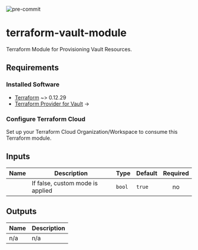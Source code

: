 ![pre-commit](https://github.com/marc-leblanc/terraform-google-gke/workflows/pre-commit/badge.svg)

# terraform-vault-module

Terraform Module for Provisioning Vault Resources.

## Requirements

### Installed Software

- [Terraform](https://www.terraform.io/downloads.html) ~> 0.12.29
- [Terraform Provider for Vault]() -> 

### Configure Terraform Cloud

Set up your Terraform Cloud Organization/Workspace to consume this Terraform module.

## Inputs

| Name | Description | Type | Default | Required |
|------|-------------|------|---------|:--------:|
| | If false, custom mode is applied | `bool` | `true` | no |

## Outputs

| Name | Description |
|------|-------------|
| n/a  | n/a |


